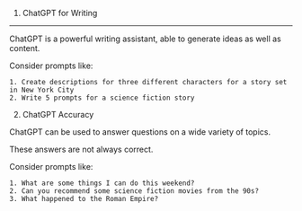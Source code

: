 1. ChatGPT for Writing

---

ChatGPT is a powerful writing assistant, able to generate ideas as well as content.

Consider prompts like:

    1. Create descriptions for three different characters for a story set in New York City
    2. Write 5 prompts for a science fiction story

2. ChatGPT Accuracy

ChatGPT can be used to answer questions on a wide variety of topics.

These answers are not always correct.

Consider prompts like:

    1. What are some things I can do this weekend?
    2. Can you recommend some science fiction movies from the 90s?
    3. What happened to the Roman Empire?
